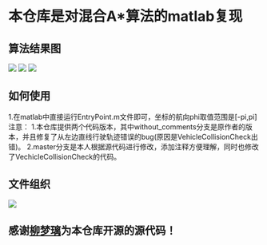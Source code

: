# 本仓库是对混合A*算法的matlab复现
## 算法结果图
![](https://github.com/wanghuohuo0716/hybrid_A_star/blob/master/image/Parking.gif)
![](https://github.com/wanghuohuo0716/hybrid_A_star/blob/master/image/Parking2.gif)
![](https://github.com/wanghuohuo0716/hybrid_A_star/blob/master/image/Straight.gif)
## 如何使用
1.在matlab中直接运行EntryPoint.m文件即可，坐标的航向phi取值范围是[-pi,pi]
注意：
1.本仓库提供两个代码版本，其中without_comments分支是原作者的版本，并且修复了从左边直线行驶轨迹错误的bug(原因是VehicleCollisionCheck出错)。
2.master分支是本人根据源代码进行修改，添加注释方便理解，同时也修改了VechicleCollisionCheck的代码。
## 文件组织
![](https://github.com/wanghuohuo0716/hybrid_A_star/blob/master/image/Mind.png)

## 感谢[柳梦璃](https://zhuanlan.zhihu.com/p/40776683)为本仓库开源的源代码！
